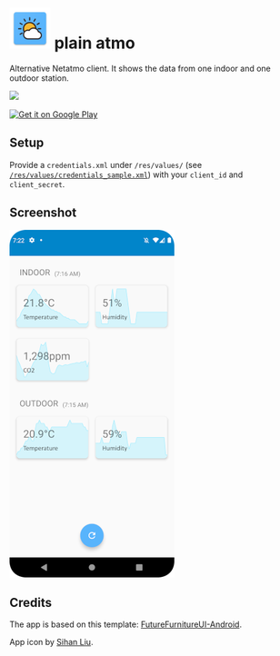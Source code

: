 # ![app icon](https://raw.githubusercontent.com/kaiwinter/myatmo-android/assets/ic_launcher.png) plain atmo
Alternative Netatmo client. It shows the data from one indoor and one outdoor station.

<a href="https://poeditor.com/join/project?hash=qDgG2Wc57Z" alt="Help translate"><img src="https://img.shields.io/badge/help%20translate-POEditor-orange"></a>

<a href='https://play.google.com/store/apps/details?id=com.github.kaiwinter.myatmo'><img alt='Get it on Google Play' src='https://play.google.com/intl/en_us/badges/images/generic/en_badge_web_generic.png' height="70px"/></a>

## Setup
Provide a `credentials.xml` under `/res/values/` (see [`/res/values/credentials_sample.xml`](https://github.com/kaiwinter/plain-atmo/blob/master/app/src/main/res/values/credentials_sample.xml)) with your `client_id` and `client_secret`.

## Screenshot
![screenshot](https://raw.githubusercontent.com/kaiwinter/plain-atmo/assets/screenshot.png)

## Credits
The app is based on this template: [FutureFurnitureUI-Android](https://github.com/Shashank02051997/FutureFurnitureUI-Android).

App icon by [Sihan Liu](https://www.iconfinder.com/iconsets/weather-color-2).
